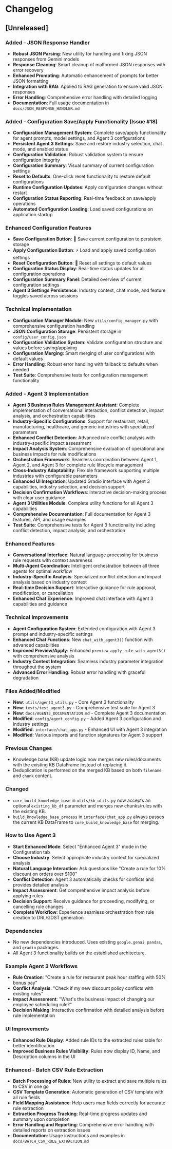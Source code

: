 # Changelog

## [Unreleased]

### Added - JSON Response Handler
- **Robust JSON Parsing**: New utility for handling and fixing JSON responses from Gemini models
- **Response Cleaning**: Smart cleanup of malformed JSON responses with error recovery
- **Enhanced Prompting**: Automatic enhancement of prompts for better JSON formatting
- **Integration with RAG**: Applied to RAG generation to ensure valid JSON responses
- **Error Handling**: Comprehensive error handling with detailed logging
- **Documentation**: Full usage documentation in `docs/JSON_RESPONSE_HANDLER.md`

### Added - Configuration Save/Apply Functionality (Issue #18)
- **Configuration Management System**: Complete save/apply functionality for agent prompts, model settings, and Agent 3 configurations
- **Persistent Agent 3 Settings**: Save and restore industry selection, chat mode, and enabled status
- **Configuration Validation**: Robust validation system to ensure configuration integrity
- **Configuration Summary**: Visual summary of current configuration settings
- **Reset to Defaults**: One-click reset functionality to restore default configurations
- **Runtime Configuration Updates**: Apply configuration changes without restart
- **Configuration Status Reporting**: Real-time feedback on save/apply operations
- **Automated Configuration Loading**: Load saved configurations on application startup

### Enhanced Configuration Features
- **Save Configuration Button**: 💾 Save current configuration to persistent storage
- **Apply Configuration Button**: ⚡ Load and apply saved configuration settings
- **Reset Configuration Button**: 🔄 Reset all settings to default values
- **Configuration Status Display**: Real-time status updates for all configuration operations
- **Configuration Summary Panel**: Detailed overview of current configuration settings
- **Agent 3 Settings Persistence**: Industry context, chat mode, and feature toggles saved across sessions

### Technical Implementation
- **Configuration Manager Module**: New `utils/config_manager.py` with comprehensive configuration handling
- **JSON Configuration Storage**: Persistent storage in `config/user_config.json`
- **Configuration Validation System**: Validate configuration structure and values before saving/applying
- **Configuration Merging**: Smart merging of user configurations with default values
- **Error Handling**: Robust error handling with fallback to defaults when needed
- **Test Suite**: Comprehensive tests for configuration management functionality

### Added - Agent 3 Implementation
- **Agent 3 Business Rules Management Assistant**: Complete implementation of conversational interaction, conflict detection, impact analysis, and orchestration capabilities
- **Industry-Specific Configurations**: Support for restaurant, retail, manufacturing, healthcare, and generic industries with specialized parameters
- **Enhanced Conflict Detection**: Advanced rule conflict analysis with industry-specific impact assessment
- **Impact Analysis System**: Comprehensive evaluation of operational and business impacts for rule modifications
- **Orchestration Framework**: Seamless coordination between Agent 1, Agent 2, and Agent 3 for complete rule lifecycle management
- **Cross-Industry Adaptability**: Flexible framework supporting multiple industries with configurable parameters
- **Enhanced UI Integration**: Updated Gradio interface with Agent 3 capabilities, industry selection, and decision support
- **Decision Confirmation Workflows**: Interactive decision-making process with clear user guidance
- **Agent 3 Utilities Module**: Complete utility functions for all Agent 3 capabilities
- **Comprehensive Documentation**: Full documentation for Agent 3 features, API, and usage examples
- **Test Suite**: Comprehensive tests for Agent 3 functionality including conflict detection, impact analysis, and orchestration

### Enhanced Features
- **Conversational Interface**: Natural language processing for business rule requests with context awareness
- **Multi-Agent Coordination**: Intelligent orchestration between all three agents for optimal workflow
- **Industry-Specific Analysis**: Specialized conflict detection and impact analysis based on industry context
- **Real-time Decision Support**: Interactive guidance for rule approval, modification, or cancellation
- **Enhanced Chat Experience**: Improved chat interface with Agent 3 capabilities and guidance

### Technical Improvements
- **Agent Configuration System**: Extended configuration with Agent 3 prompt and industry-specific settings
- **Enhanced Chat Functions**: New `chat_with_agent3()` function with advanced capabilities
- **Improved Preview/Apply**: Enhanced `preview_apply_rule_with_agent3()` with comprehensive analysis
- **Industry Context Integration**: Seamless industry parameter integration throughout the system
- **Advanced Error Handling**: Robust error handling with graceful degradation

### Files Added/Modified
- **New**: `utils/agent3_utils.py` - Core Agent 3 functionality
- **New**: `tests/test_agent3.py` - Comprehensive test suite for Agent 3
- **New**: `docs/AGENT3_DOCUMENTATION.md` - Complete Agent 3 documentation
- **Modified**: `config/agent_config.py` - Added Agent 3 configuration and industry settings
- **Modified**: `interface/chat_app.py` - Enhanced UI with Agent 3 integration
- **Modified**: Various imports and function signatures for Agent 3 support

### Previous Changes
- Knowledge base (KB) update logic now merges new rules/documents with the existing KB DataFrame instead of replacing it.
- Deduplication is performed on the merged KB based on both `filename` and `chunk` content.

### Changed
- `core_build_knowledge_base` in `utils/kb_utils.py` now accepts an optional `existing_kb_df` parameter and merges new chunks/rules with the existing KB.
- `build_knowledge_base_process` in `interface/chat_app.py` always passes the current KB DataFrame to `core_build_knowledge_base` for merging.

### How to Use Agent 3
- **Start Enhanced Mode**: Select "Enhanced Agent 3" mode in the Configuration tab
- **Choose Industry**: Select appropriate industry context for specialized analysis
- **Natural Language Interaction**: Ask questions like "Create a rule for 10% discount on orders over $100"
- **Conflict Detection**: Agent 3 automatically checks for conflicts and provides detailed analysis
- **Impact Assessment**: Get comprehensive impact analysis before applying rules
- **Decision Support**: Receive guidance for proceeding, modifying, or cancelling rule changes
- **Complete Workflow**: Experience seamless orchestration from rule creation to DRL/GDST generation

### Dependencies
- No new dependencies introduced. Uses existing `google.genai`, `pandas`, and `gradio` packages.
- All Agent 3 functionality builds on the established architecture.

### Example Agent 3 Workflows
- **Rule Creation**: "Create a rule for restaurant peak hour staffing with 50% bonus pay"
- **Conflict Analysis**: "Check if my new discount policy conflicts with existing rules"
- **Impact Assessment**: "What's the business impact of changing our employee scheduling rule?"
- **Decision Making**: Interactive confirmation with detailed analysis before rule implementation

### UI Improvements
- **Enhanced Rule Display**: Added rule IDs to the extracted rules table for better identification
- **Improved Business Rules Visibility**: Rules now display ID, Name, and Description columns in the UI

### Enhanced - Batch CSV Rule Extraction
- **Batch Processing of Rules**: New utility to extract and save multiple rules to CSV in one go
- **CSV Template Generation**: Automatic generation of CSV template with all rule fields
- **Field Mapping Assistance**: Help users map fields correctly for accurate rule extraction
- **Extraction Progress Tracking**: Real-time progress updates and summary upon completion
- **Error Handling and Reporting**: Comprehensive error handling with detailed reports on extraction issues
- **Documentation**: Usage instructions and examples in `docs/BATCH_CSV_RULE_EXTRACTION.md`

